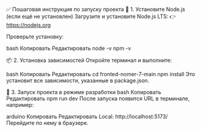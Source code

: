 ✅ Пошаговая инструкция по запуску проекта
🔧 1. Установите Node.js (если ещё не установлен)
Загрузите и установите Node.js LTS:
👉 https://nodejs.org

Проверьте установку:

bash
Копировать
Редактировать
node -v
npm -v

📦 2. Установка зависимостей
Откройте терминал и выполните:

bash
Копировать
Редактировать
cd fronted-nomer-7-main
npm install
Это установит все зависимости, указанные в package.json.

🚀 3. Запуск проекта в режиме разработки
bash
Копировать
Редактировать
npm run dev
После запуска появится URL в терминале, например:

arduino
Копировать
Редактировать
Local:   http://localhost:5173/
Перейдите по нему в браузере.
